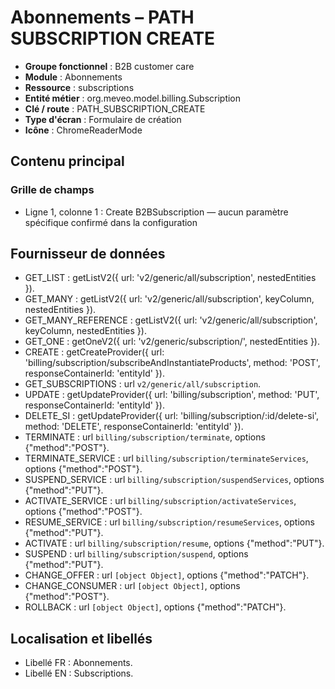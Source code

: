 # Abonnements – PATH SUBSCRIPTION CREATE

- **Groupe fonctionnel** : B2B customer care
- **Module** : Abonnements
- **Ressource** : subscriptions
- **Entité métier** : org.meveo.model.billing.Subscription
- **Clé / route** : PATH_SUBSCRIPTION_CREATE
- **Type d'écran** : Formulaire de création
- **Icône** : ChromeReaderMode

## Contenu principal
### Grille de champs
- Ligne 1, colonne 1 : Create B2BSubscription — aucun paramètre spécifique confirmé dans la configuration

## Fournisseur de données
- GET_LIST : getListV2({
  url: 'v2/generic/all/subscription',
  nestedEntities
}).
- GET_MANY : getListV2({
  url: 'v2/generic/all/subscription',
  keyColumn,
  nestedEntities
}).
- GET_MANY_REFERENCE : getListV2({
  url: 'v2/generic/all/subscription',
  keyColumn,
  nestedEntities
}).
- GET_ONE : getOneV2({
  url: 'v2/generic/subscription/',
  nestedEntities
}).
- CREATE : getCreateProvider({
  url: 'billing/subscription/subscribeAndInstantiateProducts',
  method: 'POST',
  responseContainerId: 'entityId'
}).
- GET_SUBSCRIPTIONS : url `v2/generic/all/subscription`.
- UPDATE : getUpdateProvider({
  url: 'billing/subscription',
  method: 'PUT',
  responseContainerId: 'entityId'
}).
- DELETE_SI : getUpdateProvider({
  url: 'billing/subscription/:id/delete-si',
  method: 'DELETE',
  responseContainerId: 'entityId'
}).
- TERMINATE : url `billing/subscription/terminate`, options {"method":"POST"}.
- TERMINATE_SERVICE : url `billing/subscription/terminateServices`, options {"method":"POST"}.
- SUSPEND_SERVICE : url `billing/subscription/suspendServices`, options {"method":"PUT"}.
- ACTIVATE_SERVICE : url `billing/subscription/activateServices`, options {"method":"POST"}.
- RESUME_SERVICE : url `billing/subscription/resumeServices`, options {"method":"PUT"}.
- ACTIVATE : url `billing/subscription/resume`, options {"method":"PUT"}.
- SUSPEND : url `billing/subscription/suspend`, options {"method":"PUT"}.
- CHANGE_OFFER : url `[object Object]`, options {"method":"PATCH"}.
- CHANGE_CONSUMER : url `[object Object]`, options {"method":"POST"}.
- ROLLBACK : url `[object Object]`, options {"method":"PATCH"}.

## Localisation et libellés
- Libellé FR : Abonnements.
- Libellé EN : Subscriptions.